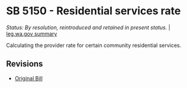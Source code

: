 # SB 5150 - Residential services rate
*Status: By resolution, reintroduced and retained in present status.* | [leg.wa.gov summary](https://app.leg.wa.gov/billsummary?BillNumber=5150&Year=2021)

Calculating the provider rate for certain community residential services.

## Revisions
* [Original Bill](1/)
